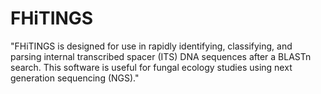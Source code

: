 # FHiTINGS

"FHiTINGS is designed for use in rapidly identifying, classifying, and parsing internal transcribed spacer (ITS) DNA sequences after a BLASTn search. This software is useful for fungal ecology studies using next generation sequencing (NGS)."
